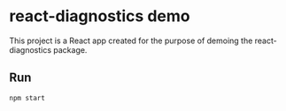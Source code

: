 # react-diagnostics demo

This project is a React app created for the purpose of demoing the react-diagnostics package.

## Run

```bash
npm start
```
